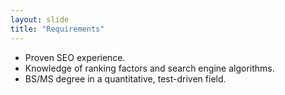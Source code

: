 ```yaml
---
layout: slide
title: "Requirements"
---
```

* Proven SEO experience.
* Knowledge of ranking factors and search engine algorithms.
* BS/MS degree in a quantitative, test-driven field.
